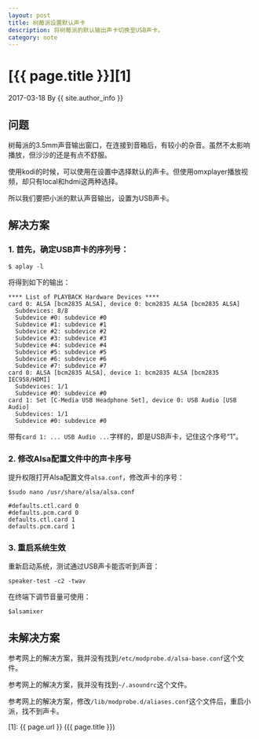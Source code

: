 ```yaml
---
layout: post
title: 树莓派设置默认声卡
description: 将树莓派的默认输出声卡切换至USB声卡。
category: note
---
```


# [{{ page.title }}][1]
2017-03-18 By {{ site.author_info }}

## 问题

树莓派的3.5mm声音输出窗口，在连接到音箱后，有较小的杂音。虽然不太影响播放，但沙沙的还是有点不舒服。

使用kodi的时候，可以使用在设置中选择默认的声卡。但使用omxplayer播放视频，却只有local和hdmi这两种选择。

所以我们要把小派的默认声音输出，设置为USB声卡。

## 解决方案

### 1. 首先，确定USB声卡的序列号：

```
$ aplay -l
```

将得到如下的输出：

```
**** List of PLAYBACK Hardware Devices ****
card 0: ALSA [bcm2835 ALSA], device 0: bcm2835 ALSA [bcm2835 ALSA]
  Subdevices: 8/8
  Subdevice #0: subdevice #0
  Subdevice #1: subdevice #1
  Subdevice #2: subdevice #2
  Subdevice #3: subdevice #3
  Subdevice #4: subdevice #4
  Subdevice #5: subdevice #5
  Subdevice #6: subdevice #6
  Subdevice #7: subdevice #7
card 0: ALSA [bcm2835 ALSA], device 1: bcm2835 ALSA [bcm2835 IEC958/HDMI]
  Subdevices: 1/1
  Subdevice #0: subdevice #0
card 1: Set [C-Media USB Headphone Set], device 0: USB Audio [USB Audio]
  Subdevices: 1/1
  Subdevice #0: subdevice #0
```
带有`card 1: ... USB Audio ...`字样的，即是USB声卡，记住这个序号“1”。

### 2. 修改Alsa配置文件中的声卡序号

提升权限打开Alsa配置文件`alsa.conf`，修改声卡的序号：

```
$sudo nano /usr/share/alsa/alsa.conf

#defaults.ctl.card 0
#defaults.pcm.card 0
defaults.ctl.card 1
defaults.pcm.card 1
```

### 3. 重启系统生效

重新启动系统，测试通过USB声卡能否听到声音：

```
speaker-test -c2 -twav
```

在终端下调节音量可使用：

```
$alsamixer
```

## 未解决方案

参考网上的解决方案，我并没有找到`/etc/modprobe.d/alsa-base.conf`这个文件。

参考网上的解决方案，我并没有找到`~/.asoundrc`这个文件。

参考网上的解决方案，修改`/lib/modprobe.d/aliases.conf`这个文件后，重启小派，找不到声卡。


[XiaoGuo]: http://guozs.com "XiaoGuo"
[1]: {{ page.url }} ({{ page.title }})
